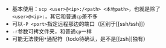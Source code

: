 - 基本使用：`scp <user>@<ip>:/<path> <本地path>`，也就是除了`<user>@<ip>:`，其它和普通`cp`差不多
- 可以`-P <port>`指定远程那边的端口（区别于[[ssh/ssh]]）
- `-r`参数可拷文件夹，和普通`cp`一样
- 可能无法使用`*`通配符（todo待确认，是不是[[zsh]]独有）